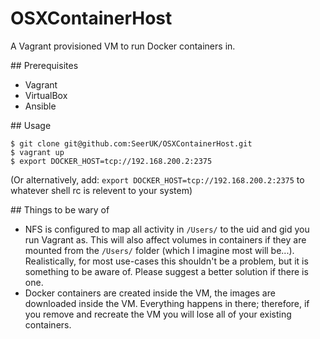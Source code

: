 OSXContainerHost
================

A Vagrant provisioned VM to run Docker containers in.

## Prerequisites

* Vagrant
* VirtualBox
* Ansible

## Usage

```
$ git clone git@github.com:SeerUK/OSXContainerHost.git
$ vagrant up
$ export DOCKER_HOST=tcp://192.168.200.2:2375
```

(Or alternatively, add: `export DOCKER_HOST=tcp://192.168.200.2:2375` to whatever shell rc is relevent to your system)

## Things to be wary of

* NFS is configured to map all activity in `/Users/` to the uid and gid you run Vagrant as. This will also affect volumes in containers if they are mounted from the `/Users/` folder (which I imagine most will be...). Realistically, for most use-cases this shouldn't be a problem, but it is something to be aware of. Please suggest a better solution if there is one.
* Docker containers are created inside the VM, the images are downloaded inside the VM. Everything happens in there; therefore, if you remove and recreate the VM you will lose all of your existing containers.
